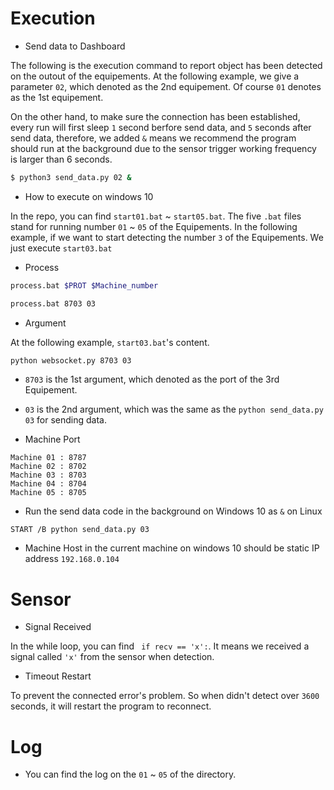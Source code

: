 
# Execution

* Send data to Dashboard

The following is the execution command to report object has been detected on the outout of the equipements. At the following example, we give a parameter `02`, which denoted as the 2nd equipement. Of course `01` denotes as the 1st equipement.

On the other hand, to make sure the connection has been established, every run will first sleep `1` second berfore send data, and `5` seconds after send data, therefore, we added `&` means we recommend the program should run at the background due to the sensor trigger working frequency is larger than 6 seconds.

```sh
$ python3 send_data.py 02 &

```
* How to execute on windows 10

In the repo, you can find `start01.bat`  ~  `start05.bat`. 
The five `.bat` files stand for running number `01`  ~  `05` of the Equipements.
In the following example, if we want to start detecting the number `3` of the Equipements.
We just execute `start03.bat`


* Process
```sh
process.bat $PROT $Machine_number 
```
```sh
process.bat 8703 03 
```
* Argument

At the following example, `start03.bat`'s content.

```sh
python websocket.py 8703 03 
```
* `8703` is the 1st argument, which denoted as the port of the 3rd Equipement.
* `03` is the 2nd argument, which was the same as the `python send_data.py 03` for sending data.

* Machine Port

```
Machine 01 : 8787
Machine 02 : 8702
Machine 03 : 8703
Machine 04 : 8704
Machine 05 : 8705
```
* Run the send data code in the background on Windows 10 as `&` on Linux
```
START /B python send_data.py 03
```
* Machine Host in the current machine on windows 10 should be static IP address `192.168.0.104`

# Sensor

* Signal Received

In the while loop, you can find ` if recv == 'x':`. It means we received a signal called `'x'` from the sensor when detection.

* Timeout Restart

To prevent the connected error's problem. So when didn't detect over `3600` seconds, it will restart the program to reconnect. 

# Log

* You can find the log on the `01` ~ `05` of the directory.
